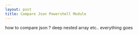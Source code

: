 ```yaml
---
layout: post
title: Compare Json Powershell Module
---
```


how to compare json ?
deep nested array etc..
everything goes